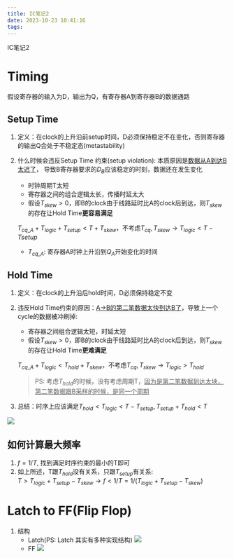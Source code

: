 ```yaml
---
title: IC笔记2
date: 2023-10-23 10:41:16
tags:
---
```


IC笔记2

<!--more-->

# Timing

假设寄存器的输入为D，输出为Q，有寄存器A到寄存器B的数据通路

## Setup Time

1. 定义：在clock的上升沿前setup时间，D必须保持稳定不在变化，否则寄存器的输出Q会处于不稳定态(metastability)
2. 什么时候会违反Setup Time 约束(setup violation): 本质原因是<u>数据从A到达B太迟了</u>，
   导致B寄存器要求的$D_B$应该稳定的时刻，数据还在发生变化

   - 时钟周期T太短
   - 寄存器之间的组合逻辑太长，传播时延太大
   - 假设$T_{skew}>0$，即B的clock由于线路延时比A的clock后到达，则$T_{skew}$的存在让Hold Time**更容易满足**

   $T_{cq\_A}+T_{logic}+T_{setup} < T+T_{skew}$，不考虑$T_{cq}, T_{skew} \rightarrow T_{logic}<T-T{setup}$

   - $T_{cq\_A}$: 寄存器A时钟上升沿到$Q_A$开始变化的时间

## Hold Time

1. 定义：在clock的上升沿后hold时间，D必须保持稳定不变
2. 违反Hold Time约束的原因：<u>A->B的第二笔数据太快到达B了</u>，导致上一个cycle的数据被冲刷掉:

   - 寄存器之间组合逻辑太短，时延太短
   - 假设$T_{skew}>0$，即B的clock由于线路延时比A的clock后到达，则$T_{skew}$的存在让Hold Time**更难满足**

   $T_{cq\_A}+T_{logic}<T_{hold}+T_{skew}$，不考虑$T_{cq}, T_{skew} \rightarrow T_{logic}>T_{hold}$

   > PS: 考虑$T_{hold}$的时候，没有考虑周期T，<u>因为是第二笔数据到达太块，第二笔数据跟B采样的时候，是同一个周期</u>

3. 总结：时序上应该满足$T_{hold} < T_{logic} < T-T_{setup} , T_{setup}+T_{hold}<T$

![](https://s2.loli.net/2023/10/23/MgkdGxQAlyKbnZo.png)

## 如何计算最大频率

1. $f=1/T$, 找到满足时序约束的最小的T即可
2. 如上所述，T跟$T_{hold}$没有关系，只跟$T_{setup}$有关系:  
   $T>T_{logic}+T_{setup}-T_{skew}\rightarrow f<1/T=1/(T_{logic}+T_{setup}-T_{skew})$

# Latch to FF(Flip Flop)

1. 结构
   - Latch(PS: Latch 其实有多种实现结构)
     ![](https://electronicsforu.com/wp-contents/uploads/2017/08/SR-latch.jpg)
   - FF
     ![](https://www.electronicsforu.com/wp-contents/uploads/2017/08/SR-flip-flop.png)

